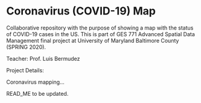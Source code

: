 # Coronavirus (COVID-19) Map

Collaborative repository with the purpose of showing a map with the status of COVID-19 cases in the US. This is part of GES 771 Advanced Spatial Data Management final project at University of Maryland Baltimore County (SPRING 2020).

Teacher: Prof. Luis Bermudez 

Project Details:

Coronavirus mapping...

READ_ME to be updated.
